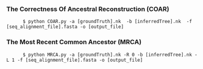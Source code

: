
### The Correctness Of Ancestral Reconstruction (COAR)

```
      $ python COAR.py -a [groundTruth].nk  -b [inferredTree].nk  -f [seq_alignment_file].fasta -o [output_file] 
```


### The Most Recent Common Ancestor (MRCA) 

```
      $ python MRCA.py -a [groundTruth].nk -R 0 -b [inferredTree].nk -L 1 -f [seq_alignment_file].fasta -o [output_file] 
```
